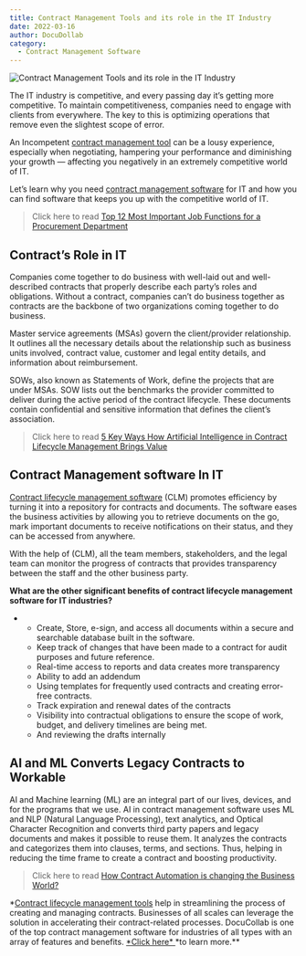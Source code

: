 ```yaml
---
title: Contract Management Tools and its role in the IT Industry
date: 2022-03-16
author: DocuDollab
category:
  - Contract Management Software
---
```


![Contract Management Tools and its role in the IT Industry](/img/blog/Contract-Management-Tools-and-its-role-in-the-IT-Industry-850x429.png)

The IT industry is competitive, and every passing day it’s getting more competitive. To maintain competitiveness, companies need to engage with clients from everywhere. The key to this is optimizing operations that remove even the slightest scope of error.

An Incompetent [contract management tool](https://docucollab.com/contract-management-software/) can be a lousy experience, especially when negotiating, hampering your performance and diminishing your growth — affecting you negatively in an extremely competitive world of IT.

Let’s learn why you need [contract management software](https://docucollab.com/contract-management-software/) for IT and how you can find software that keeps you up with the competitive world of IT.

> Click here to read [Top 12 Most Important Job Functions for a Procurement Department](https://docucollab.com/most-important-job-functions-for-a-procurement-department/)

## Contract’s Role in IT

Companies come together to do business with well-laid out and well-described contracts that properly describe each party’s roles and obligations. Without a contract, companies can’t do business together as contracts are the backbone of two organizations coming together to do business.

Master service agreements (MSAs) govern the client/provider relationship. It outlines all the necessary details about the relationship such as business units involved, contract value, customer and legal entity details, and information about reimbursement.

SOWs, also known as Statements of Work, define the projects that are under MSAs. SOW lists out the benchmarks the provider committed to deliver during the active period of the contract lifecycle. These documents contain confidential and sensitive information that defines the client’s association.

> Click here to read [5 Key Ways How Artificial Intelligence in Contract Lifecycle Management Brings Value](https://docucollab.com/5-key-ways-how-ai-brings-value-to-contract-lifecycle-management/)

## Contract Management software In IT

[Contract lifecycle management software](https://docucollab.com/contract-management-software/) (CLM) promotes efficiency by turning it into a repository for contracts and documents. The software eases the business activities by allowing you to retrieve documents on the go, mark important documents to receive notifications on their status, and they can be accessed from anywhere.

With the help of (CLM), all the team members, stakeholders, and the legal team can monitor the progress of contracts that provides transparency between the staff and the other business party.

**What are the other significant benefits of contract lifecycle management software for IT industries?**

- - Create, Store, e-sign, and access all documents within a secure and searchable database built in the software.
  - Keep track of changes that have been made to a contract for audit purposes and future reference.
  - Real-time access to reports and data creates more transparency
  - Ability to add an addendum
  - Using templates for frequently used contracts and creating error-free contracts.
  - Track expiration and renewal dates of the contracts
  - Visibility into contractual obligations to ensure the scope of work, budget, and delivery timelines are being met.
  - And reviewing the drafts internally

## AI and ML Converts Legacy Contracts to Workable

AI and Machine learning (ML) are an integral part of our lives, devices, and for the programs that we use. AI in contract management software uses ML and NLP (Natural Language Processing), text analytics, and Optical Character Recognition and converts third party papers and legacy documents and makes it possible to reuse them. It analyzes the contracts and categorizes them into clauses, terms, and sections. Thus, helping in reducing the time frame to create a contract and boosting productivity.

> Click here to read [How Contract Automation is changing the Business World?](https://docucollab.com/how-contract-automation-is-changing-the-business-world/)

\*[Contract lifecycle management tools](https://docucollab.com/contract-management-software/) help in streamlining the process of creating and managing contracts. Businesses of all scales can leverage the solution in accelerating their contract-related processes. DocuCollab is one of the top contract management software for industries of all types with an array of features and benefits. [\*Click here\* ](https://docucollab.com/book-demo/)\*to learn more.\*\*
